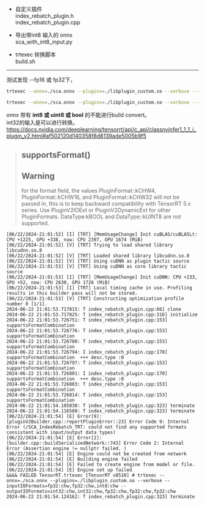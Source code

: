 + 自定义插件    
index_rebatch_plugin.h    
index_rebatch_plugin.cpp  

+ 导出带int8 输入的 onnx    
sca_with_int8_input.py   

+ trtexec 转换脚本   
build.sh     

--------   

测试发现  --fp16 或 fp32下，  
```sh
trtexec --onnx=./sca.onnx --plugins=./libplugin_custom.so --verbose --inputIOFormats=fp32:chw,fp32:chw,int8:chw --outputIOFormats=int32:chw,int32:chw,fp32:chw,fp32:chw,fp32:chw

trtexec --onnx=./sca.onnx --plugins=./libplugin_custom.so --verbose --inputIOFormats=fp16:chw,fp16:chw,int8:chw --outputIOFormats=int32:chw,int32:chw,fp16:chw,fp16:chw,fp16:chw --fp16    

```
onnx 带有 **int8 或 uint8 或 bool** 的不能进行build convert。  
int32的输入是可以进行转换。        
https://docs.nvidia.com/deeplearning/tensorrt/api/c_api/classnvinfer1_1_1_i_plugin_v2.html#af502120d140358f8d8139ade5005b9f5  

>  ## supportsFormat()
>
> ## Warning
> for the format field, the values PluginFormat::kCHW4, PluginFormat::kCHW16, and PluginFormat::kCHW32 will not be passed in, this is to keep backward
> compatibility with TensorRT 5.x series. Use PluginV2IOExt or PluginV2DynamicExt for other PluginFormats.
> DataType:kBOOL and DataType::kUINT8 are not supported.     

```
[06/22/2024-21:01:52] [I] [TRT] [MemUsageChange] Init cuBLAS/cuBLASLt: CPU +1225, GPU +338, now: CPU 2397, GPU 1674 (MiB)
[06/22/2024-21:01:52] [V] [TRT] Trying to load shared library libcudnn.so.8
[06/22/2024-21:01:52] [V] [TRT] Loaded shared library libcudnn.so.8
[06/22/2024-21:01:52] [V] [TRT] Using cuDNN as plugin tactic source
[06/22/2024-21:01:53] [V] [TRT] Using cuDNN as core library tactic source
[06/22/2024-21:01:53] [I] [TRT] [MemUsageChange] Init cuDNN: CPU +233, GPU +52, now: CPU 2630, GPU 1726 (MiB)
[06/22/2024-21:01:53] [I] [TRT] Local timing cache in use. Profiling results in this builder pass will not be stored.
[06/22/2024-21:01:53] [V] [TRT] Constructing optimization profile number 0 [1/1].
2024-06-22 21:01:53.717815: T index_rebatch_plugin.cpp:66] clone
2024-06-22 21:01:53.717825: T index_rebatch_plugin.cpp:316] initialize
2024-06-22 21:01:53.726751: T index_rebatch_plugin.cpp:153] supportsFormatCombination
2024-06-22 21:01:53.726776: T index_rebatch_plugin.cpp:153] supportsFormatCombination
2024-06-22 21:01:53.726780: T index_rebatch_plugin.cpp:153] supportsFormatCombination
2024-06-22 21:01:53.726794: I index_rebatch_plugin.cpp:170] supportsFormatCombination  +++ desc.type :0
2024-06-22 21:01:53.726797: T index_rebatch_plugin.cpp:153] supportsFormatCombination
2024-06-22 21:01:53.726801: I index_rebatch_plugin.cpp:170] supportsFormatCombination  +++ desc.type :0
2024-06-22 21:01:53.726803: T index_rebatch_plugin.cpp:153] supportsFormatCombination
2024-06-22 21:01:53.726814: T index_rebatch_plugin.cpp:153] supportsFormatCombination
2024-06-22 21:01:54.105838: T index_rebatch_plugin.cpp:323] terminate
2024-06-22 21:01:54.116580: T index_rebatch_plugin.cpp:323] terminate
[06/22/2024-21:01:54] [E] Error[9]: [pluginV2Builder.cpp::reportPluginError::23] Error Code 9: Internal Error (/SCA_IndexRebatch_TRT: could not find any supported formats consistent with input/output data types)
[06/22/2024-21:01:54] [E] Error[2]: [builder.cpp::buildSerializedNetwork::743] Error Code 2: Internal Error (Assertion engine != nullptr failed. )
[06/22/2024-21:01:54] [E] Engine could not be created from network
[06/22/2024-21:01:54] [E] Building engine failed
[06/22/2024-21:01:54] [E] Failed to create engine from model or file.
[06/22/2024-21:01:54] [E] Engine set up failed
&&&& FAILED TensorRT.trtexec [TensorRT v8510] # trtexec --onnx=./sca.onnx --plugins=./libplugin_custom.so --verbose --inputIOFormats=fp32:chw,fp32:chw,int8:chw --outputIOFormats=int32:chw,int32:chw,fp32:chw,fp32:chw,fp32:chw
2024-06-22 21:01:54.124162: T index_rebatch_plugin.cpp:323] terminate
```
